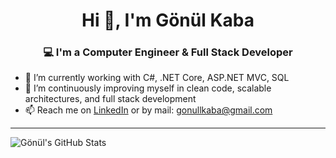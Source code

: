 <h1 align="center">Hi 👋, I'm Gönül Kaba</h1>
<h3 align="center">💻 I'm a Computer Engineer & Full Stack Developer</h3>

- 🔭 I’m currently working with C#, .NET Core, ASP.NET MVC, SQL 
- 🌱 I’m continuously improving myself in clean code, scalable architectures, and full stack development  
- 📫 Reach me on [LinkedIn](https://www.linkedin.com/in/gonulkaba) or by mail: gonullkaba@gmail.com  

---

![Gönül's GitHub Stats](https://github-readme-stats.vercel.app/api?username=Gonulkaba&show_icons=true&theme=calm)



<!--
**Gonulkaba/Gonulkaba** is a ✨ _special_ ✨ repository because its `README.md` (this file) appears on your GitHub profile.

Here are some ideas to get you started:

- 🔭 I’m currently working on ...
- 🌱 I’m currently learning ...
- 👯 I’m looking to collaborate on ...
- 🤔 I’m looking for help with ...
- 💬 Ask me about ...
- 📫 How to reach me: ...
- 😄 Pronouns: ...
- ⚡ Fun fact: ...
-->

